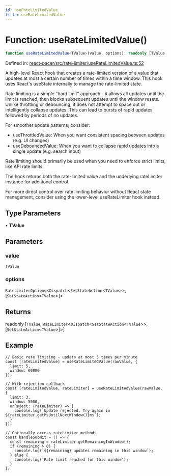 ```yaml
---
id: useRateLimitedValue
title: useRateLimitedValue
---
```


<!-- DO NOT EDIT: this page is autogenerated from the type comments -->

# Function: useRateLimitedValue()

```ts
function useRateLimitedValue<TValue>(value, options): readonly [TValue, RateLimiter<Dispatch<SetStateAction<TValue>>, [SetStateAction<TValue>]>]
```

Defined in: [react-pacer/src/rate-limiter/useRateLimitedValue.ts:52](https://github.com/TanStack/pacer/blob/main/packages/react-pacer/src/rate-limiter/useRateLimitedValue.ts#L52)

A high-level React hook that creates a rate-limited version of a value that updates at most a certain number of times within a time window.
This hook uses React's useState internally to manage the rate-limited state.

Rate limiting is a simple "hard limit" approach - it allows all updates until the limit is reached, then blocks
subsequent updates until the window resets. Unlike throttling or debouncing, it does not attempt to space out
or intelligently collapse updates. This can lead to bursts of rapid updates followed by periods of no updates.

For smoother update patterns, consider:
- useThrottledValue: When you want consistent spacing between updates (e.g. UI changes)
- useDebouncedValue: When you want to collapse rapid updates into a single update (e.g. search input)

Rate limiting should primarily be used when you need to enforce strict limits, like API rate limits.

The hook returns both the rate-limited value and the underlying rateLimiter instance for additional control.

For more direct control over rate limiting behavior without React state management,
consider using the lower-level useRateLimiter hook instead.

## Type Parameters

• **TValue**

## Parameters

### value

`TValue`

### options

`RateLimiterOptions`\<`Dispatch`\<`SetStateAction`\<`TValue`\>\>, \[`SetStateAction`\<`TValue`\>\]\>

## Returns

readonly \[`TValue`, `RateLimiter`\<`Dispatch`\<`SetStateAction`\<`TValue`\>\>, \[`SetStateAction`\<`TValue`\>\]\>\]

## Example

```tsx
// Basic rate limiting - update at most 5 times per minute
const [rateLimitedValue] = useRateLimitedValue(rawValue, {
  limit: 5,
  window: 60000
});

// With rejection callback
const [rateLimitedValue, rateLimiter] = useRateLimitedValue(rawValue, {
  limit: 3,
  window: 5000,
  onReject: (rateLimiter) => {
    console.log(`Update rejected. Try again in ${rateLimiter.getMsUntilNextWindow()}ms`);
  }
});

// Optionally access rateLimiter methods
const handleSubmit = () => {
  const remaining = rateLimiter.getRemainingInWindow();
  if (remaining > 0) {
    console.log(`${remaining} updates remaining in this window`);
  } else {
    console.log('Rate limit reached for this window');
  }
};
```
